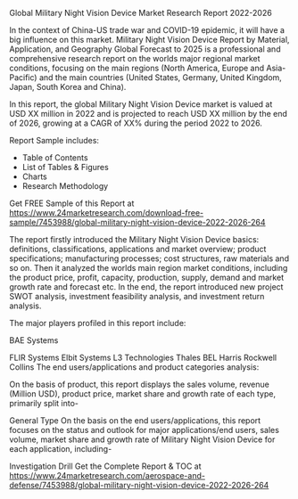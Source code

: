 Global Military Night Vision Device Market Research Report 2022-2026

In the context of China-US trade war and COVID-19 epidemic, it will have a big influence on this market. Military Night Vision Device Report by Material, Application, and Geography Global Forecast to 2025 is a professional and comprehensive research report on the worlds major regional market conditions, focusing on the main regions (North America, Europe and Asia-Pacific) and the main countries (United States, Germany, United Kingdom, Japan, South Korea and China).

In this report, the global Military Night Vision Device market is valued at USD XX million in 2022 and is projected to reach USD XX million by the end of 2026, growing at a CAGR of XX% during the period 2022 to 2026.

Report Sample includes:
- Table of Contents
- List of Tables & Figures
- Charts
- Research Methodology

Get FREE Sample of this Report at https://www.24marketresearch.com/download-free-sample/7453988/global-military-night-vision-device-2022-2026-264

The report firstly introduced the Military Night Vision Device basics: definitions, classifications, applications and market overview; product specifications; manufacturing processes; cost structures, raw materials and so on. Then it analyzed the worlds main region market conditions, including the product price, profit, capacity, production, supply, demand and market growth rate and forecast etc. In the end, the report introduced new project SWOT analysis, investment feasibility analysis, and investment return analysis.

The major players profiled in this report include:

BAE Systems

FLIR Systems
Elbit Systems
L3 Technologies
Thales
BEL
Harris
Rockwell Collins
The end users/applications and product categories analysis:

On the basis of product, this report displays the sales volume, revenue (Million USD), product price, market share and growth rate of each type, primarily split into-

General Type
On the basis on the end users/applications, this report focuses on the status and outlook for major applications/end users, sales volume, market share and growth rate of Military Night Vision Device for each application, including-

Investigation
Drill
Get the Complete Report & TOC at https://www.24marketresearch.com/aerospace-and-defense/7453988/global-military-night-vision-device-2022-2026-264
